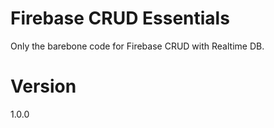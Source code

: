 # Firebase CRUD Essentials
 Only the barebone code for Firebase CRUD with Realtime DB.

# Version
1.0.0 